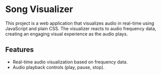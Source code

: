 # Song Visualizer

This project is a web application that visualizes audio in real-time using JavaScript and plain CSS. The visualizer reacts to audio frequency data, creating an engaging visual experience as the audio plays.

## Features

- Real-time audio visualization based on frequency data.
- Audio playback controls (play, pause, stop).